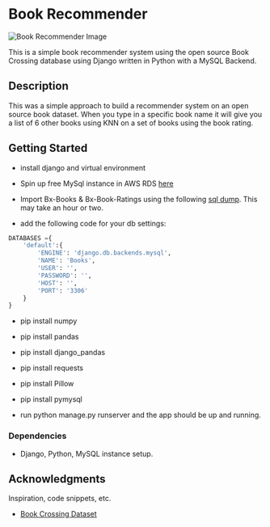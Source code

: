 # Book Recommender
![Book Recommender Image](https://ernewsoevi.s3.us-west-2.amazonaws.com/Screen+Shot+2021-08-27+at+1.58.13+PM.png)

This is a simple book recommender system using the open source Book Crossing database using Django written in Python with a MySQL Backend.

## Description

This was a simple approach to build a recommender system on an open source book dataset. When you type in a specific book name it will give you a list of 6 other books using KNN on a set of books using the book rating.

## Getting Started
- install django and virtual environment
- Spin up free MySql instance in AWS RDS [here](https://aws.amazon.com/rds/mysql/)
- Import Bx-Books & Bx-Book-Ratings using the following [sql dump](http://www2.informatik.uni-freiburg.de/~cziegler/BX/BX-SQL-Dump.zip). This may take an hour or two.

- add the following code for your db settings:
```python
DATABASES ={
    'default':{
        'ENGINE': 'django.db.backends.mysql', 
        'NAME': 'Books',
        'USER': '',
        'PASSWORD': '',
        'HOST': '',
        'PORT': '3306'
    }
}

```
- pip install numpy 
- pip install pandas
- pip install django_pandas
- pip install requests
- pip install Pillow
- pip install pymysql

- run python manage.py runserver and the app should be up and running.

### Dependencies

* Django, Python, MySQL instance setup.


## Acknowledgments

Inspiration, code snippets, etc.
* [Book Crossing Dataset](http://www2.informatik.uni-freiburg.de/~cziegler/BX/)
